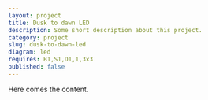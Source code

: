 ```yaml
---
layout: project
title: Dusk to dawn LED
description: Some short description about this project.
category: project
slug: dusk-to-dawn-led
diagram: led
requires: B1,S1,D1,1,3x3
published: false
---
```


Here comes the content.
